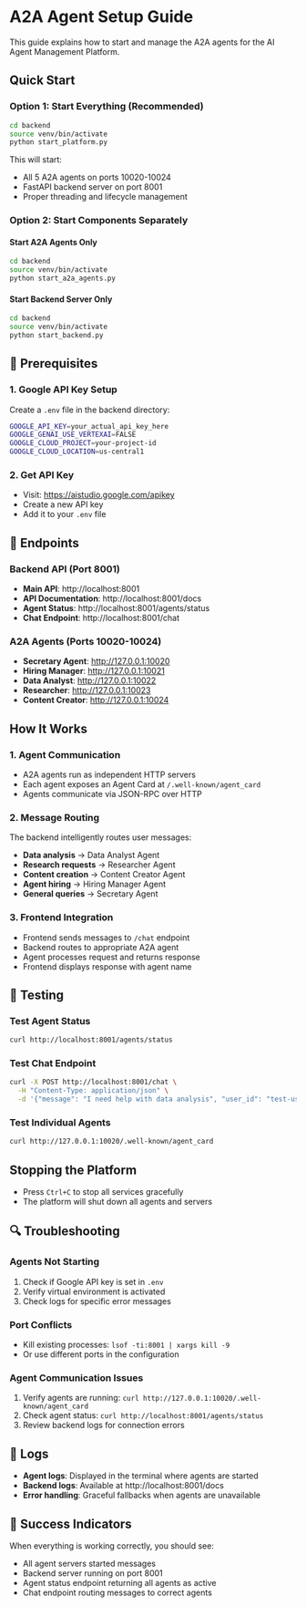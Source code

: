 # A2A Agent Setup Guide

This guide explains how to start and manage the A2A agents for the AI Agent Management Platform.

## Quick Start

### Option 1: Start Everything (Recommended)

```bash
cd backend
source venv/bin/activate
python start_platform.py
```

This will start:

- All 5 A2A agents on ports 10020-10024
- FastAPI backend server on port 8001
- Proper threading and lifecycle management

### Option 2: Start Components Separately

#### Start A2A Agents Only

```bash
cd backend
source venv/bin/activate
python start_a2a_agents.py
```

#### Start Backend Server Only

```bash
cd backend
source venv/bin/activate
python start_backend.py
```

## 🔧 Prerequisites

### 1. Google API Key Setup

Create a `.env` file in the backend directory:

```bash
GOOGLE_API_KEY=your_actual_api_key_here
GOOGLE_GENAI_USE_VERTEXAI=FALSE
GOOGLE_CLOUD_PROJECT=your-project-id
GOOGLE_CLOUD_LOCATION=us-central1
```

### 2. Get API Key

- Visit: https://aistudio.google.com/apikey
- Create a new API key
- Add it to your `.env` file

## 📡 Endpoints

### Backend API (Port 8001)

- **Main API**: http://localhost:8001
- **API Documentation**: http://localhost:8001/docs
- **Agent Status**: http://localhost:8001/agents/status
- **Chat Endpoint**: http://localhost:8001/chat

### A2A Agents (Ports 10020-10024)

- **Secretary Agent**: http://127.0.0.1:10020
- **Hiring Manager**: http://127.0.0.1:10021
- **Data Analyst**: http://127.0.0.1:10022
- **Researcher**: http://127.0.0.1:10023
- **Content Creator**: http://127.0.0.1:10024

## How It Works

### 1. Agent Communication

- A2A agents run as independent HTTP servers
- Each agent exposes an Agent Card at `/.well-known/agent_card`
- Agents communicate via JSON-RPC over HTTP

### 2. Message Routing

The backend intelligently routes user messages:

- **Data analysis** → Data Analyst Agent
- **Research requests** → Researcher Agent
- **Content creation** → Content Creator Agent
- **Agent hiring** → Hiring Manager Agent
- **General queries** → Secretary Agent

### 3. Frontend Integration

- Frontend sends messages to `/chat` endpoint
- Backend routes to appropriate A2A agent
- Agent processes request and returns response
- Frontend displays response with agent name

## 🧪 Testing

### Test Agent Status

```bash
curl http://localhost:8001/agents/status
```

### Test Chat Endpoint

```bash
curl -X POST http://localhost:8001/chat \
  -H "Content-Type: application/json" \
  -d '{"message": "I need help with data analysis", "user_id": "test-user"}'
```

### Test Individual Agents

```bash
curl http://127.0.0.1:10020/.well-known/agent_card
```

## Stopping the Platform

- Press `Ctrl+C` to stop all services gracefully
- The platform will shut down all agents and servers

## 🔍 Troubleshooting

### Agents Not Starting

1. Check if Google API key is set in `.env`
2. Verify virtual environment is activated
3. Check logs for specific error messages

### Port Conflicts

- Kill existing processes: `lsof -ti:8001 | xargs kill -9`
- Or use different ports in the configuration

### Agent Communication Issues

1. Verify agents are running: `curl http://127.0.0.1:10020/.well-known/agent_card`
2. Check agent status: `curl http://localhost:8001/agents/status`
3. Review backend logs for connection errors

## 📝 Logs

- **Agent logs**: Displayed in the terminal where agents are started
- **Backend logs**: Available at http://localhost:8001/docs
- **Error handling**: Graceful fallbacks when agents are unavailable

## 🎉 Success Indicators

When everything is working correctly, you should see:

- All agent servers started messages
- Backend server running on port 8001
- Agent status endpoint returning all agents as active
- Chat endpoint routing messages to correct agents
